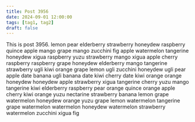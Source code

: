 ```yaml
---
title: Post 3956
date: 2024-09-01 12:00:00
tags: [tag1, tag2]
draft: false
---
```

This is post 3956.
lemon
pear
elderberry
strawberry
honeydew
raspberry
quince
apple
mango
grape
mango
zucchini
fig
apple
watermelon
tangerine
honeydew
xigua
raspberry
yuzu
strawberry
mango
xigua
apple
cherry
raspberry
raspberry
grape
honeydew
elderberry
mango
tangerine
strawberry
ugli
kiwi
orange
grape
lemon
ugli
zucchini
honeydew
ugli
pear
apple
date
banana
ugli
banana
date
kiwi
cherry
date
kiwi
orange
orange
honeydew
honeydew
apple
strawberry
xigua
tangerine
cherry
yuzu
mango
tangerine
kiwi
elderberry
raspberry
pear
orange
quince
orange
apple
cherry
kiwi
orange
yuzu
nectarine
strawberry
banana
lemon
grape
watermelon
honeydew
orange
yuzu
grape
lemon
watermelon
tangerine
grape
watermelon
watermelon
honeydew
watermelon
strawberry
watermelon
zucchini
xigua
fig

